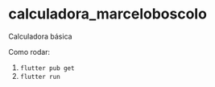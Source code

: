 # calculadora_marceloboscolo
Calculadora básica


Como rodar:
1. `flutter pub get`
2. `flutter run`
